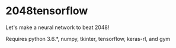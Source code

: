 # 2048tensorflow
Let's make a neural network to beat 2048!

Requires python 3.6.*, numpy, tkinter, tensorflow, keras-rl, and gym
